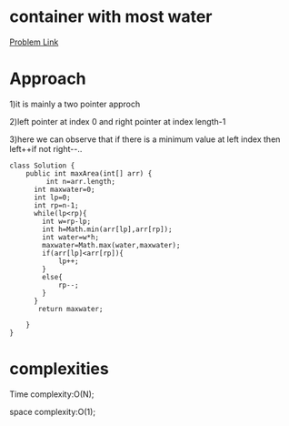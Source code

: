# container with most water

[Problem Link](https://leetcode.com/problems/container-with-most-water/)

# Approach

1)it is mainly a two pointer approch

2)left pointer at index 0 and right pointer at index length-1 

3)here we can observe that if there is a minimum value at left index then left++if not right--..

```
class Solution {
    public int maxArea(int[] arr) {
         int n=arr.length;
      int maxwater=0;
      int lp=0;
      int rp=n-1;
      while(lp<rp){
        int w=rp-lp;
        int h=Math.min(arr[lp],arr[rp]);
        int water=w*h;
        maxwater=Math.max(water,maxwater);
        if(arr[lp]<arr[rp]){
            lp++;
        }
        else{
            rp--;
        }
      }
       return maxwater;  
        
    }
}
```

# complexities

Time complexity:O(N);

space complexity:O(1);
